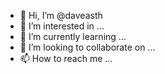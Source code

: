 - 👋 Hi, I’m @daveasth 
- 👀 I’m interested in ...
- 🌱 I’m currently learning ...
- 💞️ I’m looking to collaborate on ...
- 📫 How to reach me ...

<!---
daveasth/daveasth is a ✨ special ✨ repository because its `README.md` (this file) appears on your GitHub profile.
You can click the Preview link to take a look at your changes.
--->

